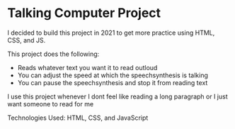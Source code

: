 # Talking Computer Project

I decided to build this project in 2021 to get more practice using HTML, CSS, and JS.

This project does the following:
  - Reads whatever text you want it to read outloud
  - You can adjust the speed at which the speechsynthesis is talking
  - You can pause the speechsynthesis and stop it from reading text

I use this project whenever I dont feel like reading a long paragraph or I just want someone to read for me

Technologies Used: HTML, CSS, and JavaScript
